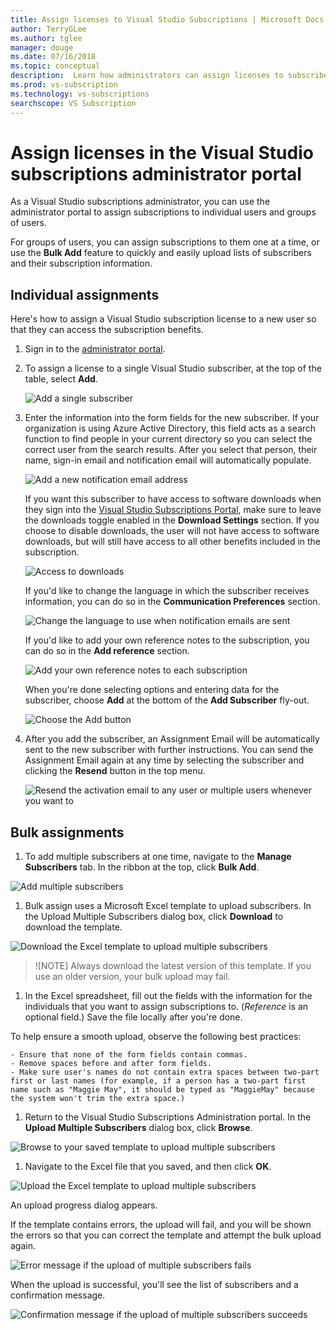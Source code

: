 ```yaml
---
title: Assign licenses to Visual Studio Subscriptions | Microsoft Docs
author: TerryGLee
ms.author: tglee
manager: douge
ms.date: 07/16/2018
ms.topic: conceptual
description:  Learn how administrators can assign licenses to subscribers
ms.prod: vs-subscription
ms.technology: vs-subscriptions
searchscope: VS Subscription
---
```


# Assign licenses in the Visual Studio subscriptions administrator portal

As a Visual Studio subscriptions administrator, you can use the administrator portal to assign subscriptions to individual users and groups of users.

For groups of users, you can assign subscriptions to them one at a time, or use the **Bulk Add** feature to quickly and easily upload lists of subscribers and their subscription information.

## Individual assignments

Here's how to assign a Visual Studio subscription license to a new user so that they can access the subscription benefits.

1. Sign in to the [administrator portal](https://manage.visualstudio.com).

2. To assign a license to a single Visual Studio subscriber, at the top of the table, select **Add**.

   ![Add a single subscriber](media\add-single-subscriber.png)

3. Enter the information into the form fields for the new subscriber. If your organization is using Azure Active Directory, this field acts as a search function to find people in your current directory so you can select the correct user from the search results. After you select that person, their name, sign-in email and notification email will automatically populate.

   ![Add a new notification email address](media\add-new-subscriber-notification-email.png)

   If you want this subscriber to have access to software downloads when they sign into the [Visual Studio Subscriptions Portal](https://my.visualstudio.com?wt.mc_id=o~msft~docs), make sure to leave the downloads toggle enabled in the **Download Settings** section. If you choose to disable downloads, the user will not have access to software downloads, but will still have access to all other benefits included in the subscription.

   ![Access to downloads](media\access-to-downloads.png)

   If you'd like to change the language in which the subscriber receives information, you can do so in the **Communication Preferences** section.

   ![Change the language to use when notification emails are sent](media\change-subscriber-communication-preference.png)

   If you'd like to add your own reference notes to the subscription, you can do so in the **Add reference** section.

   ![Add your own reference notes to each subscription](media\add-subscriber-reference-notes.png) 

    When you're done selecting options and entering data for the subscriber, choose **Add** at the bottom of the **Add Subscriber** fly-out.

   ![Choose the Add button](media\add-button.png)

4. After you add the subscriber, an Assignment Email will be automatically sent to the new subscriber with further instructions. You can send the Assignment Email again at any time by selecting the subscriber and clicking the **Resend** button in the top menu.

   ![Resend the activation email to any user or multiple users whenever you want to](media\resend-subscriber-activation-emails.png) 

## Bulk assignments

1. To add multiple subscribers at one time, navigate to the **Manage Subscribers** tab. In the ribbon at the top, click **Bulk Add**.

  ![Add multiple subscribers](media\add-multiple-subscribers.png)

1. Bulk assign uses a Microsoft Excel template to upload subscribers. In the Upload Multiple Subscribers dialog box, click **Download** to download the template.

  ![Download the Excel template to upload multiple subscribers](media\download-template-upload-subscribers.png)

   > ![NOTE]
   > Always download the latest version of this template. If you use an older version, your bulk upload may fail.

1. In the Excel spreadsheet, fill out the fields with the information for the individuals that you want to assign subscriptions to. (*Reference* is an optional field.) Save the file locally after you're done.

  To help ensure a smooth upload, observe the following best practices:

    - Ensure that none of the form fields contain commas.
    - Remove spaces before and after form fields.
    - Make sure user's names do not contain extra spaces between two-part first or last names (for example, if a person has a two-part first name such as "Maggie May", it should be typed as "MaggieMay" because the system won't trim the extra space.)

1. Return to the Visual Studio Subscriptions Administration portal. In the **Upload Multiple Subscribers** dialog box, click **Browse**.

  ![Browse to your saved template to upload multiple subscribers](media\bulk-add-browse-saved-template.png)

1. Navigate to the Excel file that you saved, and then click **OK**.

  ![Upload the Excel template to upload multiple subscribers](media\bulk-upload-subscribers.png)

  An upload progress dialog appears.

  If the template contains errors, the upload will fail, and you will be shown the errors so that you can correct the template and attempt the bulk upload again.

  ![Error message if the upload of multiple subscribers fails](media\bulk-add-template-failed.png)

  When the upload is successful, you'll see the list of subscribers and a confirmation message.

  ![Confirmation message if the upload of multiple subscribers succeeds](media\bulk-add-template-success.png)
